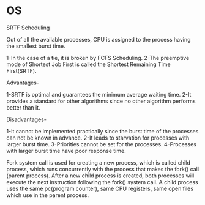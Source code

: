 # OS

SRTF Scheduling

Out of all the available processes, CPU is assigned to the process having the smallest burst time.

1-In the case of a tie, it is broken by FCFS Scheduling.
2-The preemptive mode of Shortest Job First is called the Shortest Remaining Time First(SRTF).

Advantages-

1-SRTF is optimal and guarantees the minimum average waiting time.
2-It provides a standard for other algorithms since no other algorithm
  performs better than it.

Disadvantages-

1-It cannot be implemented practically since the burst time of the
  processes can not be known in advance.
2-It leads to starvation for processes with larger burst time.
3-Priorities cannot be set for the processes.
4-Processes with larger burst time have poor response time.



Fork system call is used for creating a new process, which is called child process, which runs concurrently with the process that makes the fork() call (parent process). After a new child process is created, both processes will execute the next instruction following the fork() system call. A child process uses the same pc(program counter), same CPU registers, same open files which use in the parent process.
